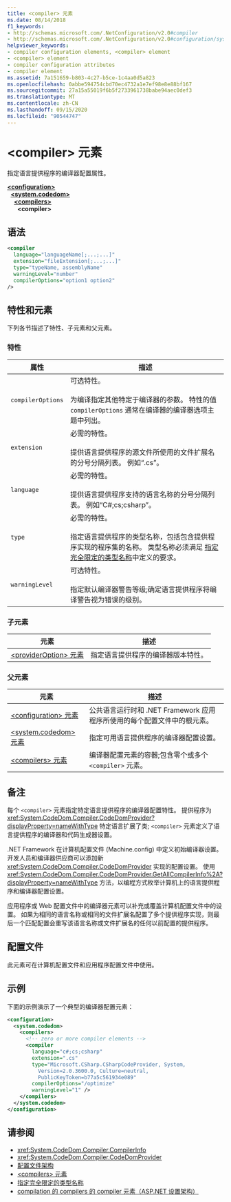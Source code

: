 ```yaml
---
title: <compiler> 元素
ms.date: 08/14/2018
f1_keywords:
- http://schemas.microsoft.com/.NetConfiguration/v2.0#compiler
- http://schemas.microsoft.com/.NetConfiguration/v2.0#configuration/system.codedom/compilers/compiler
helpviewer_keywords:
- compiler configuration elements, <compiler> element
- <compiler> element
- compiler configuration attributes
- compiler element
ms.assetid: 7a151659-b803-4c27-b5ce-1c4aa0d5a823
ms.openlocfilehash: 0abbe594754cbd70ec4732a1e7ef98e8e88bf167
ms.sourcegitcommit: 27a15a55019f6b5f2733961738babe94aec0def3
ms.translationtype: MT
ms.contentlocale: zh-CN
ms.lasthandoff: 09/15/2020
ms.locfileid: "90544747"
---
```

# <a name="compiler-element"></a>\<compiler> 元素

指定语言提供程序的编译器配置属性。

[**\<configuration>**](../configuration-element.md)\
&nbsp;&nbsp;[**\<system.codedom>**](system-codedom-element.md)\
&nbsp;&nbsp;&nbsp;&nbsp;[**\<compilers>**](compilers-element.md)\
&nbsp;&nbsp;&nbsp;&nbsp;&nbsp;&nbsp;**\<compiler>**

## <a name="syntax"></a>语法

```xml
<compiler
  language="languageName[;...;...]"
  extension="fileExtension[;...;...]"
  type="typeName, assemblyName"
  warningLevel="number"
  compilerOptions="option1 option2"
/>
```

## <a name="attributes-and-elements"></a>特性和元素

下列各节描述了特性、子元素和父元素。

### <a name="attributes"></a>特性

|属性|描述|
|---------------|-----------------|
|`compilerOptions`|可选特性。<br /><br /> 为编译指定其他特定于编译器的参数。 特性的值 `compilerOptions` 通常在编译器的编译器选项主题中列出。|
|`extension`|必需的特性。<br /><br /> 提供语言提供程序的源文件所使用的文件扩展名的分号分隔列表。 例如“.cs”。|
|`language`|必需的特性。<br /><br /> 提供语言提供程序支持的语言名称的分号分隔列表。 例如“C#;cs;csharp”。|
|`type`|必需的特性。<br /><br /> 指定语言提供程序的类型名称，包括包含提供程序实现的程序集的名称。 类型名称必须满足 [指定完全限定的类型名称](../../../reflection-and-codedom/specifying-fully-qualified-type-names.md)中定义的要求。|
|`warningLevel`|可选特性。<br /><br /> 指定默认编译器警告等级;确定语言提供程序将编译警告视为错误的级别。|

### <a name="child-elements"></a>子元素

|元素|描述|
|-------------|-----------------|
|[\<providerOption> 元素](provideroption-element.md)|指定语言提供程序的编译器版本特性。|

### <a name="parent-elements"></a>父元素

|元素|描述|
|-------------|-----------------|
|[\<configuration> 元素](../configuration-element.md)|公共语言运行时和 .NET Framework 应用程序所使用的每个配置文件中的根元素。|
|[\<system.codedom> 元素](system-codedom-element.md)|指定可用语言提供程序的编译器配置设置。|
|[\<compilers> 元素](compilers-element.md)|编译器配置元素的容器;包含零个或多个 `<compiler>` 元素。|

## <a name="remarks"></a>备注

每个 `<compiler>` 元素指定特定语言提供程序的编译器配置特性。 提供程序为 <xref:System.CodeDom.Compiler.CodeDomProvider?displayProperty=nameWithType> 特定语言扩展了类; `<compiler>` 元素定义了语言提供程序的编译器和代码生成器设置。

.NET Framework 在计算机配置文件 (Machine.config) 中定义初始编译器设置。 开发人员和编译器供应商可以添加新 <xref:System.CodeDom.Compiler.CodeDomProvider> 实现的配置设置。 使用 <xref:System.CodeDom.Compiler.CodeDomProvider.GetAllCompilerInfo%2A?displayProperty=nameWithType> 方法，以编程方式枚举计算机上的语言提供程序和编译器配置设置。

应用程序或 Web 配置文件中的编译器元素可以补充或覆盖计算机配置文件中的设置。 如果为相同的语言名称或相同的文件扩展名配置了多个提供程序实现，则最后一个匹配配置会重写该语言名称或文件扩展名的任何以前配置的提供程序。

## <a name="configuration-file"></a>配置文件

此元素可在计算机配置文件和应用程序配置文件中使用。

## <a name="example"></a>示例

下面的示例演示了一个典型的编译器配置元素：

```xml
<configuration>
  <system.codedom>
    <compilers>
      <!-- zero or more compiler elements -->
      <compiler
        language="c#;cs;csharp"
        extension=".cs"
        type="Microsoft.CSharp.CSharpCodeProvider, System,
          Version=2.0.3600.0, Culture=neutral,
          PublicKeyToken=b77a5c561934e089"
        compilerOptions="/optimize"
        warningLevel="1" />
    </compilers>
  </system.codedom>
</configuration>
```

## <a name="see-also"></a>请参阅

- <xref:System.CodeDom.Compiler.CompilerInfo>
- <xref:System.CodeDom.Compiler.CodeDomProvider>
- [配置文件架构](../index.md)
- [\<compilers> 元素](compilers-element.md)
- [指定完全限定的类型名称](../../../reflection-and-codedom/specifying-fully-qualified-type-names.md)
- [compilation 的 compilers 的 compiler 元素（ASP.NET 设置架构）](/previous-versions/dotnet/netframework-4.0/a15ebt6c(v=vs.100))
